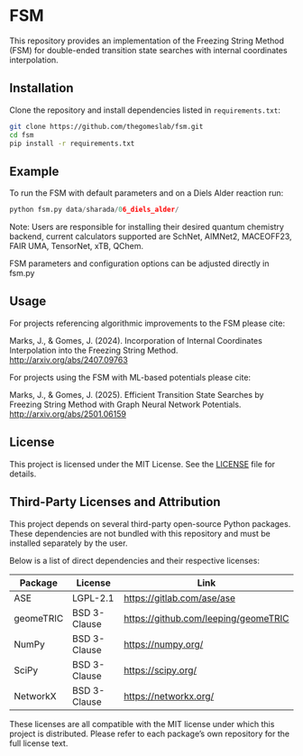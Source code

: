 # FSM

This repository provides an implementation of the Freezing String Method (FSM) for double-ended transition state searches with internal coordinates interpolation.

## Installation

Clone the repository and install dependencies listed in `requirements.txt`:

```bash
git clone https://github.com/thegomeslab/fsm.git
cd fsm
pip install -r requirements.txt
```

## Example

To run the FSM with default parameters and on a Diels Alder reaction run:
```python
python fsm.py data/sharada/06_diels_alder/ 
```
Note: Users are responsible for installing their desired quantum chemistry backend, current calculators supported are SchNet, AIMNet2, MACEOFF23, FAIR UMA, TensorNet, xTB, QChem.

FSM parameters and configuration options can be adjusted directly in fsm.py

## Usage
For projects referencing algorithmic improvements to the FSM please cite:

Marks, J., & Gomes, J. (2024). Incorporation of Internal Coordinates Interpolation into the Freezing String Method. http://arxiv.org/abs/2407.09763

For projects using the FSM with ML-based potentials please cite:

Marks, J., & Gomes, J. (2025). Efficient Transition State Searches by Freezing String Method with Graph Neural Network Potentials. http://arxiv.org/abs/2501.06159

## License

This project is licensed under the MIT License. See the [LICENSE](./LICENSE) file for details.

## Third-Party Licenses and Attribution

This project depends on several third-party open-source Python packages. These dependencies are not bundled with this repository and must be installed separately by the user.

Below is a list of direct dependencies and their respective licenses:

| Package             | License       | Link |
|---------------------|---------------|------|
| ASE                 | LGPL-2.1      | https://gitlab.com/ase/ase |
| geomeTRIC           | BSD 3-Clause  | https://github.com/leeping/geomeTRIC |
| NumPy               | BSD 3-Clause  | https://numpy.org/ |
| SciPy               | BSD 3-Clause  | https://scipy.org/ |
| NetworkX            | BSD 3-Clause  | https://networkx.org/ |

These licenses are all compatible with the MIT license under which this project is distributed. Please refer to each package’s own repository for the full license text.
